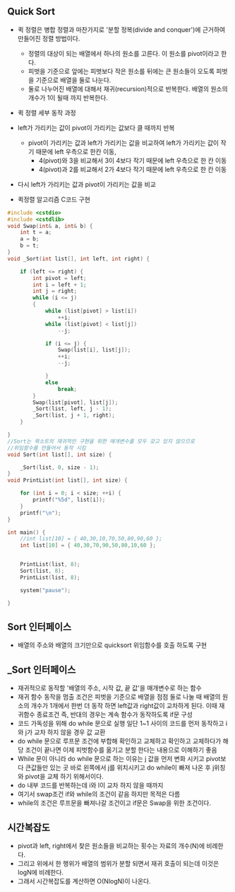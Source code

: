 ## Quick Sort

- 퀵 정렬은 병합 정렬과 마찬가지로 '분할 정복(divide and conquer')에 근거하여 만들어진 정렬 방법이다.
  - 정렬의 대상이 되는 배열에서 하나의 원소를 고른다. 이 원소를 pivot이라고 한다.
  - 피벗을 기준으로 앞에는 피벗보다 작은 원소를 뒤에는 큰 원소들이 오도록 피벗을 기준으로 배열을 둘로 나눈다.
  - 둘로 나누어진 배열에 대해서 재귀(recursion)적으로 반복한다. 배열의 원소의 개수가 1이 될때 까지 반복한다.
- 퀵 정렬 세부 동작 과정
- left가 가리키는 값이 pivot이 가리키는 값보다 클 때까지 반복

  - pivot이 가리키는 값과 left가 가리키는 값을 비교하여 left가 가리키는 값이 작기 때문에 left 우측으로 한칸 이동,
    - 4(pivot)와 3을 비교해서 3이 4보다 작기 때문에 left 우측으로 한 칸 이동
    - 4(pivot)과 2를 비교해서 2가 4보다 작기 때문에 left 우측으로 한 칸 이동

- 다시 left가 가리키는 값과 pivot이 가리키는 값을 비교
- 퀵정렬 알고리즘 C코드 구현

```C++
#include <cstdio>
#include <cstdlib>
void Swap(int& a, int& b) {
	int t = a;
	a = b;
	b = t;
}
void _Sort(int list[], int left, int right) {

	if (left <= right) {
		int pivot = left;
		int i = left + 1;
		int j = right;
		while (i <= j)
		{
			while (list[pivot] > list[i])
				++i;
			while (list[pivot] < list[j])
				--j;

			if (i <= j) {
				Swap(list[i], list[j]);
				++i;
				--j;

			}
			else
				break;
		}
		Swap(list[pivot], list[j]);
		_Sort(list, left, j - 1);
		_Sort(list, j + 1, right);
	}

}
//Sort는 퀵소트의 재귀적인 구현을 위한 매개변수를 모두 갖고 있지 않으므로
//위임함수를 만들어서 동작 시킴
void Sort(int list[], int size) {

	_Sort(list, 0, size - 1);
}
void PrintList(int list[], int size) {

	for (int i = 0; i < size; ++i) {
		printf("%5d", list[i]);
	}
	printf("\n");
}

int main() {
	//int list[10] = { 40,30,10,70,50,80,90,60 };
	int list[10] = { 40,30,70,90,50,80,10,60 };


	PrintList(list, 8);
	Sort(list, 8);
	PrintList(list, 8);

	system("pause");

}
```

## Sort 인터페이스

- 배열의 주소와 배열의 크기만으로 quicksort 위임함수를 호출 하도록 구현

## \_Sort 인터페이스

- 재귀적으로 동작할 '배열의 주소, 시작 값, 끝 값'을 매개변수로 하는 함수
- 재귀 함수 동작을 멈출 조건은 피벗을 기준으로 배열을 점점 둘로 나눌 때 배열의 원소의 개수가 1개에서 한번 더 동작 하면 left값과 right값이 교차하게 된다. 이때 재귀함수 종료조건 즉, 반대의 경우는 계속 함수가 동작하도록 if문 구성
- 코드 가독성을 위해 do while 문으로 실행 일단 1~1 사이의 코드를 먼저 동작하고 i와 j가 교차 하지 않을 경우 값 교환
- do while 문으로 루프문 조건에 부합해 확인하고 교체하고 확인하고 교체하다가 해당 조건이 끝나면 이제 피벗함수를 옮기고 분할 한다는 내용으로 이해하기 좋음
- While 문이 아니라 do while 문으로 하는 이유는 j 값을 먼저 변화 시키고 pivot보다 큰값들만 있는 곳 바로 왼쪽에서 j를 위치시키고 do while이 빠져 나온 후 j위칭와 pivot을 교체 하기 위해서이다.
- do 내부 코드를 반복하는데 i와 l이 교차 하지 않을 때까지
- 여기서 swap조건 if와 while의 조건이 같음 하지만 목적은 다름
- while의 조건은 루프문을 빠져나갈 조건이고 if문은 Swap을 위한 조건이다.

## 시간복잡도

- pivot과 left, right에서 찾은 원소들을 비교하는 횟수는 자료의 개수(N)에 비례한다.
- 그리고 위에서 한 행위가 배열의 범위가 분할 되면서 재귀 호출이 되는데 이것은 logN에 비례한다.
- 그래서 시간복잡도를 계산하면 O(NlogN)이 나온다.
